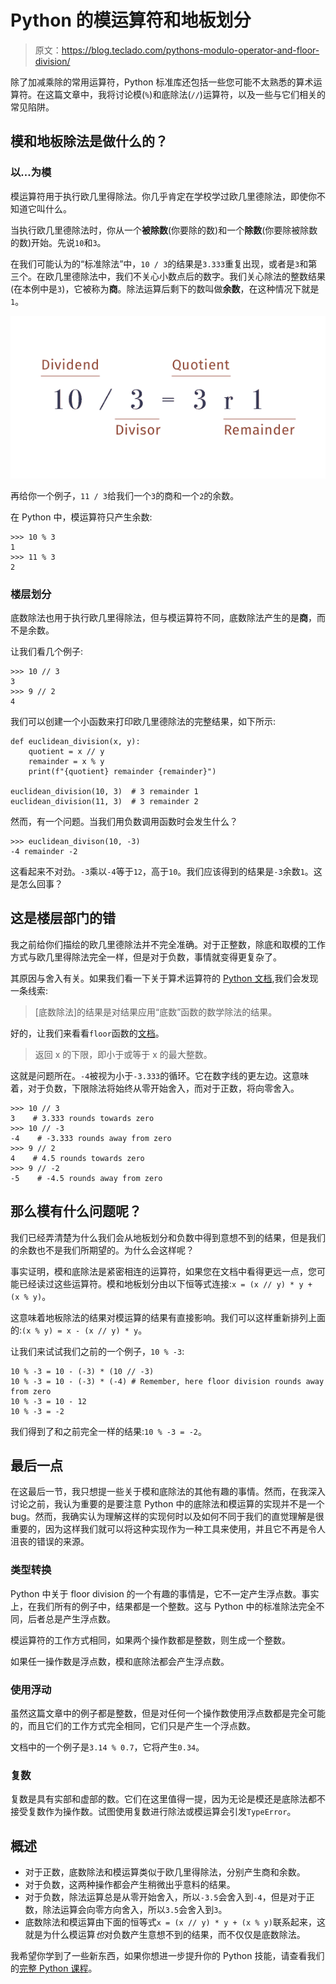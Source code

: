 # Python 的模运算符和地板划分

> 原文：<https://blog.teclado.com/pythons-modulo-operator-and-floor-division/>

除了加减乘除的常用运算符，Python 标准库还包括一些您可能不太熟悉的算术运算符。在这篇文章中，我将讨论模(`%`)和底除法(`//`)运算符，以及一些与它们相关的常见陷阱。

## 模和地板除法是做什么的？

### 以…为模

模运算符用于执行欧几里得除法。你几乎肯定在学校学过欧几里德除法，即使你不知道它叫什么。

当执行欧几里德除法时，你从一个**被除数**(你要除的数)和一个**除数**(你要除被除数的数)开始。先说`10`和`3`。

在我们可能认为的“标准除法”中，`10 / 3`的结果是`3.333`重复出现，或者是`3`和第三个。在欧几里德除法中，我们不关心小数点后的数字。我们关心除法的整数结果(在本例中是`3`)，它被称为**商**。除法运算后剩下的数叫做**余数**，在这种情况下就是`1`。

![](img/0715ca2d73a8e4d19f37bd4788f51725.png)

再给你一个例子，`11 / 3`给我们一个`3`的商和一个`2`的余数。

在 Python 中，模运算符只产生余数:

```
>>> 10 % 3
1
>>> 11 % 3
2 
```

### 楼层划分

底数除法也用于执行欧几里得除法，但与模运算符不同，底数除法产生的是**商**，而不是余数。

让我们看几个例子:

```
>>> 10 // 3
3
>>> 9 // 2
4 
```

我们可以创建一个小函数来打印欧几里德除法的完整结果，如下所示:

```
def euclidean_division(x, y):
	quotient = x // y
	remainder = x % y
	print(f"{quotient} remainder {remainder}")

euclidean_division(10, 3)  # 3 remainder 1
euclidean_division(11, 3)  # 3 remainder 2 
```

然而，有一个问题。当我们用负数调用函数时会发生什么？

```
>>> euclidean_divison(10, -3)
-4 remainder -2 
```

这看起来不对劲。`-3`乘以`-4`等于`12`，高于`10`。我们应该得到的结果是`-3`余数`1`。这是怎么回事？

## 这是楼层部门的错

我之前给你们描绘的欧几里德除法并不完全准确。对于正整数，除底和取模的工作方式与欧几里得除法完全一样，但是对于负数，事情就变得更复杂了。

其原因与舍入有关。如果我们看一下关于算术运算符的 [Python 文档](https://docs.python.org/3/reference/expressions.html#binary-arithmetic-operations),我们会发现一条线索:

> [底数除法]的结果是对结果应用“底数”函数的数学除法的结果。

好的，让我们来看看`floor`函数的[文档](https://docs.python.org/3/library/math.html?highlight=floor#math.floor)。

> 返回 x 的下限，即小于或等于 x 的最大整数。

这就是问题所在。`-4`被视为小于`-3.333`的循环。它在数字线的更左边。这意味着，对于负数，下限除法将始终从零开始舍入，而对于正数，将向零舍入。

```
>>> 10 // 3
3    # 3.333 rounds towards zero
>>> 10 // -3
-4    # -3.333 rounds away from zero
>>> 9 // 2
4    # 4.5 rounds towards zero
>>> 9 // -2
-5    # -4.5 rounds away from zero 
```

## 那么模有什么问题呢？

我们已经弄清楚为什么我们会从地板划分和负数中得到意想不到的结果，但是我们的余数也不是我们所期望的。为什么会这样呢？

事实证明，模和底除法是紧密相连的运算符，如果您在文档中看得更远一点，您可能已经读过这些运算符。模和地板划分由以下恒等式连接:`x = (x // y) * y + (x % y)`。

这意味着地板除法的结果对模运算的结果有直接影响。我们可以这样重新排列上面的:`(x % y) = x - (x // y) * y`。

让我们来试试我们之前的一个例子，`10 % -3`:

```
10 % -3 = 10 - (-3) * (10 // -3)
10 % -3 = 10 - (-3) * (-4) # Remember, here floor division rounds away from zero
10 % -3 = 10 - 12
10 % -3 = -2 
```

我们得到了和之前完全一样的结果:`10 % -3 = -2`。

## 最后一点

在这最后一节，我只想提一些关于模和底除法的其他有趣的事情。然而，在我深入讨论之前，我认为重要的是要注意 Python 中的底除法和模运算的实现并不是一个 bug。然而，我确实认为理解这样的实现何时以及如何不同于我们的直觉理解是很重要的，因为这样我们就可以将这种实现作为一种工具来使用，并且它不再是令人沮丧的错误的来源。

### 类型转换

Python 中关于 floor division 的一个有趣的事情是，它不一定产生浮点数。事实上，在我们所有的例子中，结果都是一个整数。这与 Python 中的标准除法完全不同，后者总是产生浮点数。

模运算符的工作方式相同，如果两个操作数都是整数，则生成一个整数。

如果任一操作数是浮点数，模和底除法都会产生浮点数。

### 使用浮动

虽然这篇文章中的例子都是整数，但是对任何一个操作数使用浮点数都是完全可能的，而且它们的工作方式完全相同，它们只是产生一个浮点数。

文档中的一个例子是`3.14 % 0.7`，它将产生`0.34`。

### 复数

复数是具有实部和虚部的数。它们在这里值得一提，因为无论是模还是底除法都不接受复数作为操作数。试图使用复数进行除法或模运算会引发`TypeError`。

## 概述

*   对于正数，底数除法和模运算类似于欧几里得除法，分别产生商和余数。
*   对于负数，这两种操作都会产生稍微出乎意料的结果。
*   对于负数，除法运算总是从零开始舍入，所以`-3.5`会舍入到`-4`，但是对于正数，除法运算会向零方向舍入，所以`3.5`会舍入到`3`。
*   底数除法和模运算由下面的恒等式`x = (x // y) * y + (x % y)`联系起来，这就是为什么模运算*也*对负数产生意想不到的结果，而不仅仅是底数除法。

我希望你学到了一些新东西，如果你想进一步提升你的 Python 技能，请查看我们的[完整 Python 课程](https://go.tecla.do/complete-python-sale)。